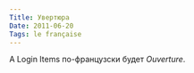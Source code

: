 ```yaml
---
Title: Увертюра
Date: 2011-06-20
Tags: le française
---
```


А Login Items по-французски будет _Ouverture_.